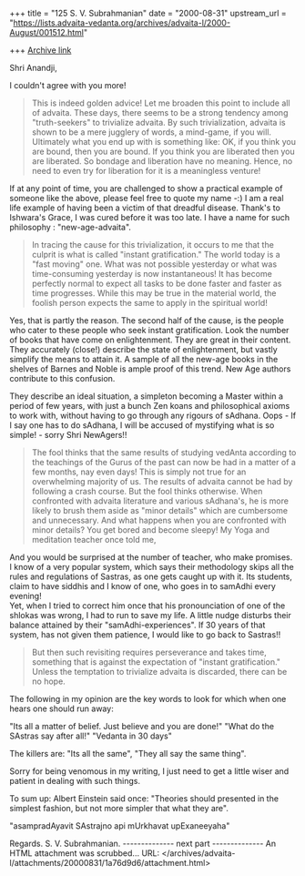 +++
title = "125 S. V. Subrahmanian"
date = "2000-08-31"
upstream_url = "https://lists.advaita-vedanta.org/archives/advaita-l/2000-August/001512.html"

+++
[Archive link](https://lists.advaita-vedanta.org/archives/advaita-l/2000-August/001512.html)

Shri Anandji,

I couldn't agree with you more!

>  This is indeed golden advice! Let me broaden this point to include
>  all of advaita. These days, there seems to be a strong tendency
>  among "truth-seekers" to trivialize advaita. By such trivialization,
>  advaita is shown to be a mere jugglery of words, a mind-game, if you
>  will. Ultimately what you end up with is something like: OK,
>  if you think you are bound, then you are bound. If you think you are
>  liberated then you are liberated. So bondage and liberation have no
>  meaning. Hence, no need to even try for liberation for it is a
>  meaningless venture!

If at any point of time, you are challenged to show a practical example
of someone like the above, please feel free to quote my name -:)  I am
a real life example of having been a victim of that dreadful disease.
Thank's to Ishwara's Grace, I was cured before it was too late.  I have
a name for such philosophy : "new-age-advaita".

>  In tracing the cause for this trivialization, it occurs to me that
>  the culprit is what is called "instant gratification." The world
>  today is a "fast moving" one. What was not possible yesterday or
>  what was time-consuming yesterday is now instantaneous! It has become
>  perfectly normal to expect all tasks to be done faster and faster
>  as time progresses. While this may be true in the material world,
>  the foolish person expects the same to apply in the spiritual world!

Yes, that is partly the reason.  The second half of the cause, is the people
who cater to these people who seek instant gratification.  Look the number
of books that have come on enlightenment.  They are great in their content.
They accurately (close!) describe the state of enlightenment, but vastly
simplify the means to attain it.  A sample of all the new-age books in
the shelves of Barnes and Noble is ample proof of this trend.  New Age authors
contribute to this confusion.

They describe an ideal situation, a simpleton becoming a Master within a
period of few years, with just a bunch Zen koans and philosophical axioms to
work with, without having to go through any rigours of sAdhana.  Oops - If
I say one has to do sAdhana, I will be accused of mystifying what is so
simple! - sorry Shri NewAgers!!

>  The fool thinks that the same results of studying vedAnta according
>  to the teachings of the Gurus of the past can now be had in a
>  matter of a few months, nay even days! This is simply not true for
>  an overwhelming majority of us. The results of advaita cannot be
>  had by following a crash course. But the fool thinks otherwise.
>  When confronted with advaita literature and various sAdhana's,
>  he is more likely to brush them aside as "minor details" which are
>  cumbersome and unnecessary. And what happens when you are confronted
>  with minor details? You get bored and become sleepy! My Yoga and
>  meditation teacher once told me,

And you would be surprised at the number of teacher, who make promises.  I know
of a very popular system, which says their methodology skips all the rules and
regulations of Sastras, as one gets caught up with it.  Its students, claim
to have siddhis and I know of one, who goes in to samAdhi every evening!  
Yet, when I tried to correct him once that his pronounciation of
one of the shlokas was wrong, I had to run to save my life.  A little nudge
disturbs their balance attained by their "samAdhi-experiences".  If 30 years of
that system, has not given them patience, I would like to go back to Sastras!!

>  But then such revisiting requires perseverance and takes time,
>  something that is against the expectation of "instant gratification."
>  Unless the temptation to trivialize advaita is discarded, there can be
>  no hope.

The following in my opinion are the key words to look for which when one hears
one should run away:

"Its all a matter of belief.  Just believe and you are done!"
"What do the SAstras say after all!"
"Vedanta in 30 days"

The killers are:
"Its all the same", "They all say the same thing".

Sorry for being venomous in my writing,  I just need to get a little
wiser and patient in dealing with such things.

To sum up:
Albert Einstein said once: "Theories should presented in the simplest
fashion, but not more simpler that what they are".

"asampradAyavit SAstrajno api mUrkhavat upExaneeyaha"

Regards.
S. V. Subrahmanian.
-------------- next part --------------
An HTML attachment was scrubbed...
URL: </archives/advaita-l/attachments/20000831/1a76d9d6/attachment.html>
